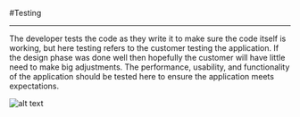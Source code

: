 
#Testing

--------------------------------------------------------------------------------

The developer tests the code as they write it to make sure the code itself is working, but here testing refers to the customer testing the application. If the design phase was done well then hopefully the customer will have little need to make big adjustments. The performance, usability, and functionality of the application should be tested here to ensure the application meets expectations.

![alt text](http://blogs.vmware.com/storage/files/2015/07/testing.png "Testing")

